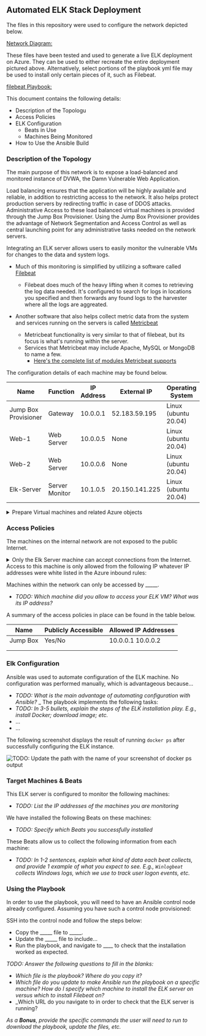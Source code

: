 ## Automated ELK Stack Deployment

The files in this repository were used to configure the network depicted below.

[Network Diagram:](./images/Network%20Diagram%20(1).pdf)

These files have been tested and used to generate a live ELK deployment on Azure. They can be used to either recreate the entire deployment pictured above. Alternatively, select portions of the playbook yml file may be used to install only certain pieces of it, such as Filebeat.

[filebeat Playbook:](filebeat-playbook.yml)

This document contains the following details:
- Description of the Topologu
- Access Policies
- ELK Configuration
  - Beats in Use
  - Machines Being Monitored
- How to Use the Ansible Build


### Description of the Topology

The main purpose of this network is to expose a load-balanced and monitored instance of DVWA, the Damn Vulnerable Web Application.

Load balancing ensures that the application will be highly available and reliable, in addition to restricting access to the network.  It also helps protect production servers by redirecting traffic in case of DDOS attacks.  
Administrative Access to these load balanced virtual machines is provided through the Jump Box Provisioner.  Using the Jump Box Provisioner provides the advantage of Network Segmentation and Access Control as well as central launching point for any administrative tasks needed on the network servers.


Integrating an ELK server allows users to easily monitor the vulnerable VMs for changes to the data and system logs.

- Much of this monitoring is simplified by utilizing a software called [Filebeat](https://www.elastic.co/guide/en/beats/filebeat/current/filebeat-overview.html)
  - Filebeat does much of the heavy lifting when it comes to retrieving the log data needed.  It's configured to search for logs in locations you specified and then forwards any found logs to the harvester where all the logs are aggreated.


- Another software that also helps collect metric data from the system and services running on the servers is called [Metricbeat](https://www.elastic.co/guide/en/beats/metricbeat/current/metricbeat-overview.html)
  - Metricbeat functionality is very similar to that of filebeat, but its focus is what's running within the server.
  - Services that Metricbeat may include Apache, MySQL or MongoDB to name a few.  
    - [Here's the complete list of modules Metricbeat supports](https://www.elastic.co/guide/en/beats/metricbeat/current/metricbeat-overview.html)

The configuration details of each machine may be found below.

| Name                 | Function       | IP Address | External IP   | Operating System     |
|----------------------|----------------|------------|---------------|----------------------|
| Jump Box Provisioner | Gateway        | 10.0.0.1   | 52.183.59.195 | Linux (ubuntu 20.04) |
| Web-1                | Web Server     | 10.0.0.5   |      None     | Linux (ubuntu 20.04) |
| Web-2                | Web Server     | 10.0.0.6   |      None     | Linux (ubuntu 20.04) |
| Elk-Server           | Server Monitor | 10.1.0.5   | 20.150.141.225| Linux (ubuntu 20.04) |

<details>
  <summary>Prepare Virtual machines and related Azure objects</summary>
  
  ## CreateVMS
  1. [The Virtual Machines can be provisioned in the same manner.  ](./images/CreateVM)
  2. [Once the VMs are provisioned the Load Balancer can be created. ](./images/CreateLoadBalancer.PNG)
  3. [Once the Load Balancer is created add Web-1 and Web-2 to a newly created Backend pool. ](./images/BackEndPool.PNG)
  4. [A load balancing rules is then created to manage the flow of traffic. ](./images/LoadBalanceRule.PNG)
  5. In order to get the machines to be able to communicate with each other add an SSH key to all your VMs
     * To generate the SSH Key run your can run the commands below or if you have one load that key:
       - ~/.ssh# ssh-keygen
       - ~/.ssh# cat id_rsa.pub
     * Once you have that key, go to each VM and select [Reset Password.](./images/ResetVMPassword.PNG)
       - Mode : Reset SSH Public Key
       - Username: Whatever username you setup the VMs with.
       - SSH public key: Copied key from generated code or old key you already had.
  6. [Modify the host file on the ansile container to include a reference to the Web Servers and to the Elk Server.](./images/HostChanges.png)
  6. Next you install the necessary software by loading ansible docker container into the Web servers via the Jump Box Provisioner.
  7. To test and see if everything worked out go to the IP address for the load balancer's setup.php page.  My page looks url is: [http://13.66.162.18/setup.php](./images/DVWATest.PNG), yours will be different.
</details>

### Access Policies

The machines on the internal network are not exposed to the public Internet. 

<details>
  <summary>Only the Elk Server machine can accept connections from the Internet. Access to this machine is only allowed from the following IP whatever IP addresses were white listed in the Azure inbound rules:</summary>
    
  ## Creating Outbound rule on Elk Server
  1. Locate you IP address on https://whatismyipaddress.com
  2. [Once your IP address is located create an inbound rule allowing SSH access to your machine.](./images/InboundRuleElkServer.PNG)
</details>
    
    
Machines within the network can only be accessed by _____.
- _TODO: Which machine did you allow to access your ELK VM? What was its IP address?_

A summary of the access policies in place can be found in the table below.

| Name     | Publicly Accessible | Allowed IP Addresses |
|----------|---------------------|----------------------|
| Jump Box | Yes/No              | 10.0.0.1 10.0.0.2    |
|          |                     |                      |
|          |                     |                      |

### Elk Configuration

Ansible was used to automate configuration of the ELK machine. No configuration was performed manually, which is advantageous because...
- _TODO: What is the main advantage of automating configuration with Ansible?_
_
The playbook implements the following tasks:
- _TODO: In 3-5 bullets, explain the steps of the ELK installation play. E.g., install Docker; download image; etc._
- ...
- ...

The following screenshot displays the result of running `docker ps` after successfully configuring the ELK instance.

![TODO: Update the path with the name of your screenshot of docker ps output](Images/docker_ps_output.png)

### Target Machines & Beats
This ELK server is configured to monitor the following machines:
- _TODO: List the IP addresses of the machines you are monitoring_

We have installed the following Beats on these machines:
- _TODO: Specify which Beats you successfully installed_

These Beats allow us to collect the following information from each machine:
- _TODO: In 1-2 sentences, explain what kind of data each beat collects, and provide 1 example of what you expect to see. E.g., `Winlogbeat` collects Windows logs, which we use to track user logon events, etc._

### Using the Playbook
In order to use the playbook, you will need to have an Ansible control node already configured. Assuming you have such a control node provisioned: 

SSH into the control node and follow the steps below:
- Copy the _____ file to _____.
- Update the _____ file to include...
- Run the playbook, and navigate to ____ to check that the installation worked as expected.

_TODO: Answer the following questions to fill in the blanks:_
- _Which file is the playbook? Where do you copy it?_
- _Which file do you update to make Ansible run the playbook on a specific machine? How do I specify which machine to install the ELK server on versus which to install Filebeat on?_
- _Which URL do you navigate to in order to check that the ELK server is running?

_As a **Bonus**, provide the specific commands the user will need to run to download the playbook, update the files, etc._
